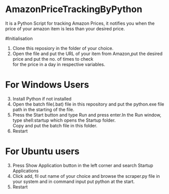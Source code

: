 # AmazonPriceTrackingByPython
It is a Python Script for tracking Amazon Prices, it notifies you when the price of your amazon item is less than your desired price.

#Initialisation
1. Clone this reposiory in the folder of your choice.
2. Open the file and put the URL of your item from Amazon,put the desired price and put the no. of times to check   
   for the price in a day in respective variables.
# For Windows Users
3. Install Python if not installed 
4. Open the batch file(.bat) file in this repository and put the python.exe file path in the starting of the file.
5. Press the Start button and type Run and press enter.In the Run window, type shell:startup which opens the Startup folder.  
  Copy and put the batch file in this folder.
6. Restart 
# For Ubuntu users
3. Press Show Application button in the left corner and search Startup Applications
4. Click add, fil out name of your choice and browse the scraper.py file in your system and in command input put python at the start.
5. Restart
  
